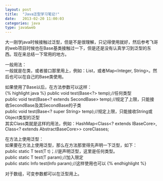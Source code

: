 ```yaml
---
layout: post
title:  "Java泛型学习笔记!"
date:   2013-02-20 11:00:03
categories: java
type: java&web
---
```


大一刚学java时候接触过泛型，但是不是很理解，只记得<T>使用就好，然后参考飞哥的web项目时候也在Base基类接触过一下，但是还是没有认真学习到泛型的东西。现在来总结一下常用的地方。

一般用法：  
一般就是在类，或者接口那里用上，例如：List<String>，或者Map<Integer, String>。然后也可以在自己的Base类使用<T>。

如果使用了Base<T>以后，在方法参数可以这样：  
{% highlight java %}
public void test(Base<?> temp);//任何类型  
public void test(Base<? extends SecondBase> temp);//规定了上限，只能接收SecondBase及其SecondBase的子类     
public void test(Base<? super String> temp);//规定上限，只能接收String或Object类型的泛型  
其实Class类就是这样的用法，例如：HashMap<Class<? extends IBaseCore>, Class<? extends AbstractBaseCore>> coreClasses;  

在方法上使用泛型：  
如果要在方法上使用泛型，那么在方法那里得先声明一下泛型，如下：  
public static <T> T test(T t)；//<T>是声明泛型，这里是任何类型。  
public static <T extends Base> T test(T param);//加入限定  
public static <T extends Base> Info<T> test(Info<T> param);//这样使用也可以
{% endhighlight %}

对于数组，可变参数都可以在泛型用上。
   